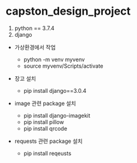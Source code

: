 # capston_design_project
1. python == 3.7.4
2. django
- 가상환경에서 작업
  - python -m venv myvenv
  - source myvenv/Scripts/activate

- 장고 설치
  - pip install django==3.0.4

- image 관련 package 설치
  - pip install django-imagekit
  - pip install pillow
  - pip install qrcode
- requests 관련 package 설치
  - pip install reqeusts
